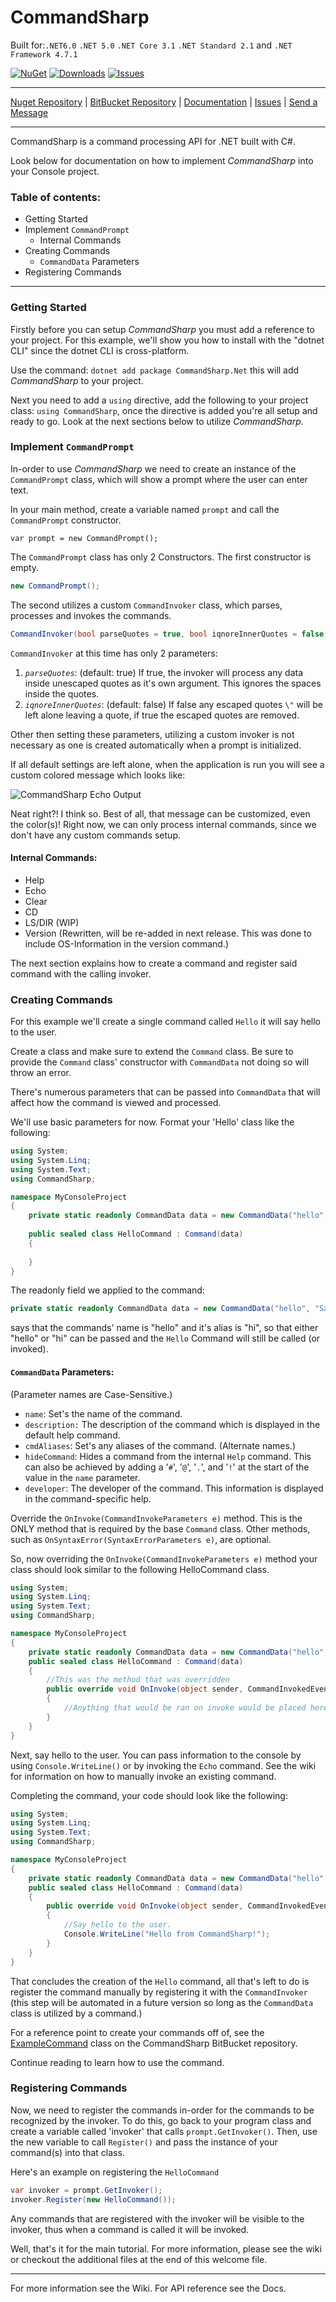 ﻿# CommandSharp
Built for:`.NET6.0` `.NET 5.0` `.NET Core 3.1` `.NET Standard 2.1` and `.NET Framework 4.7.1`
 
[![NuGet](https://img.shields.io/nuget/v/CommandSharp?logoColor=black&style=flat-square)](https://www.nuget.org/packages/CommandSharp/) [![Downloads](https://img.shields.io/nuget/dt/CommandSharp?color=teal&logoColor=black&style=flat-square)](https://www.nuget.org/api/v2/package/CommandSharp/2.9.4) [![Issues](https://img.shields.io/bitbucket/issues/nerdhubtech/commandsharp?color=gold&logoColor=black&style=flat-square)](https://bitbucket.org/nerdhubtech/commandsharp/issues?status=new&status=open)

---
[Nuget Repository](https://www.nuget.org/packages/CommandSharp) | [BitBucket Repository](http://www.bitbucket.org/nerdhubtech/commandsharp/src/master) | [Documentation](https://docs.nerdhub.net/CommandSharp) | [Issues](http://www.bitbucket.org/nerdhubtech/commandsharp/issues) | [Send a Message](https://www.nuget.org/packages/CommandSharp/2.9.4/ContactOwners)

---

CommandSharp is a command processing API for .NET built with C#.

Look below for documentation on how to implement *CommandSharp* into your Console project.

### Table of contents:

 - Getting Started
 - Implement `CommandPrompt`
	 - Internal Commands
 - Creating Commands
	 - `CommandData` Parameters
 - Registering Commands

---

### Getting Started
Firstly before you can setup *CommandSharp* you must add a reference to your project. For this example, we'll show you how to install with the "dotnet CLI" since the dotnet CLI is cross-platform.

Use the command: `dotnet add package CommandSharp.Net` this will add *CommandSharp* to your project.

Next you need to add a `using` directive, add the following to your project class: `using CommandSharp`, once the directive is added you're all setup and ready to go. Look at the next sections below to utilize *CommandSharp*.

### Implement `CommandPrompt`

In-order to use *CommandSharp* we need to create an instance of the `CommandPrompt` class, which will show a prompt where the user can enter text.

In your main method,  create a variable named `prompt` and call the `CommandPrompt` constructor.
```CSharp
var prompt = new CommandPrompt();
```
The `CommandPrompt` class has only 2 Constructors.
The first constructor is empty.
```csharp
new CommandPrompt();
```

The second utilizes a custom `CommandInvoker` class, which parses, processes and invokes the commands.

```csharp
CommandInvoker(bool parseQuotes = true, bool iqnoreInnerQuotes = false)
```

`CommandInvoker` at this time has only 2 parameters:

 1. *`parseQuotes`*: (default: true) If true, the invoker will process any data inside unescaped quotes as it's own argument. This ignores the spaces inside the quotes.
 2. *`iqnoreInnerQuotes`*: (default: false) If false any escaped quotes `\"` will be left alone leaving a quote, if true the escaped quotes are removed. 
 
Other then setting these parameters, utilizing a custom  invoker is not necessary as one is created automatically when a prompt is initialized.

If all default settings are left alone, when the application is run  you will see a custom colored message which looks like:

![CommandSharp Echo Output](https://www.nerdhub.net/assets/images/CommandSharp_EchoPrompt.png)

Neat right?! I think so. Best of all, that message can be customized, even the color(s)! Right now, we can only process internal commands, since we don't have any custom commands setup.

#### Internal Commands:
 - Help
 - Echo
 - Clear
 - CD
 - LS/DIR (WIP)
 - Version (Rewritten, will be re-added in next release. This was done to include OS-Information in the version command.)

The next section explains how to create a command and register said command with the calling invoker.

### Creating Commands

For this example we'll create a single command called `Hello` it will say hello to the user.

Create a class and make sure to extend the `Command` class. Be sure to provide the `Command` class' constructor with `CommandData` not doing so will throw an error.

There's numerous parameters that can be passed into `CommandData` that will affect how the command is viewed and processed. 

We'll use basic parameters for now. Format your 'Hello' class like the following:

```csharp
using System;
using System.Linq;
using System.Text;
using CommandSharp;

namespace MyConsoleProject
{
	private static readonly CommandData data = new CommandData("hello", "Say hello to the user.", new string[] { "hi" });
	
	public sealed class HelloCommand : Command(data)
	{
		
	}
}
```

The readonly field we applied to the command:

```csharp
private static readonly CommandData data = new CommandData("hello", "Say hello to the user.", new string[] { "hi" });
```
says that the commands' name is "hello" and it's alias is "hi", so that either "hello" or "hi" can be passed and the `Hello` Command will still be called (or invoked).

#### `CommandData` Parameters:
(Parameter names are Case-Sensitive.)

 - `name`: Set's the name of the command.
 - `description:` The description of the command which is displayed in the default help command.
 - `cmdAliases`: Set's any aliases of the command. (Alternate names.)
 - `hideCommand`: Hides a command from the internal `Help` command. This can also be achieved by adding a '`#`', '`@`', '`.`', and '`!`' at the start of the value in the `name` parameter.
 - `developer`: The developer of the command. This information is displayed in the command-specific help.

Override the `OnInvoke(CommandInvokeParameters e)` method. This is the ONLY method that is required by the base `Command` class. Other methods, such as `OnSyntaxError(SyntaxErrorParameters e)`, are optional.

So, now overriding the `OnInvoke(CommandInvokeParameters e)` method your class should look similar to the following HelloCommand class.

```csharp
using System;
using System.Linq;
using System.Text;
using CommandSharp;

namespace MyConsoleProject
{
	private static readonly CommandData data = new CommandData("hello", "Say hello to the user.", new string[] { "hi" });
	public sealed class HelloCommand : Command(data)
	{
		//This was the method that was overridden
		public override void OnInvoke(object sender, CommandInvokedEventArgs e)
		{
			//Anything that would be ran on invoke would be placed here.
		}
	}
}
```

Next, say hello to the user. You can pass information to the console by using `Console.WriteLine()` or by invoking the `Echo` command. See the wiki for information on how to manually invoke an existing command.

Completing the command, your code should look like the following:

```csharp
using System;
using System.Linq;
using System.Text;
using CommandSharp;

namespace MyConsoleProject
{
	private static readonly CommandData data = new CommandData("hello", "Say hello to the user.", new string[] { "hi" });
	public sealed class HelloCommand : Command(data)
	{
		public override void OnInvoke(object sender, CommandInvokedEventArgs e)
		{
			//Say hello to the user.
			Console.WriteLine("Hello from CommandSharp!");
		}
	}
}
```

That concludes the creation of the `Hello` command, all that's left to do is register the command manually by registering it with the `CommandInvoker` (this step will be automated in a future version so long as the `CommandData` class is utilized by a command.)

For a reference point to create your commands off of, see the [ExampleCommand]() class on the CommandSharp BitBucket repository.

Continue reading to learn how to use the command.

### Registering Commands

Now, we need to register the commands in-order for the commands to be recognized by the invoker. To do this, go back to your program class and create a variable called 'invoker' that calls `prompt.GetInvoker()`. Then, use the new variable to call `Register()` and pass the instance of your command(s) into that class.

Here's an example on registering the `HelloCommand`

```csharp
var invoker = prompt.GetInvoker();
invoker.Register(new HelloCommand());
```

Any commands that are registered with the invoker will be visible to the invoker, thus when a command is called it will be invoked.

Well, that's it for the main tutorial. For more information, please see the wiki or checkout the additional files at the end of this welcome file.

---
For more information see the Wiki. For API reference see the Docs.